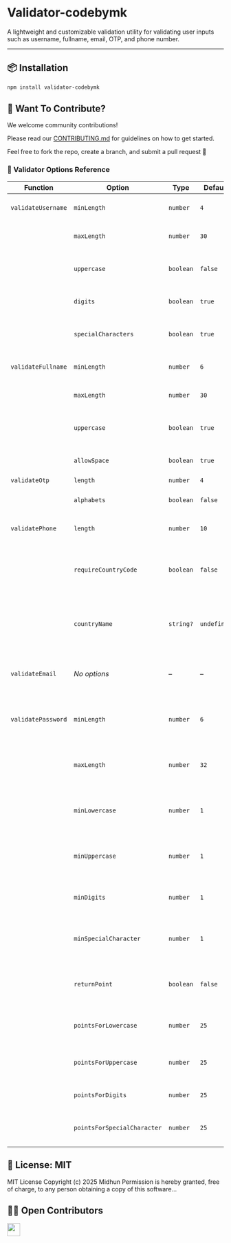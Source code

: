 # Validator-codebymk

A lightweight and customizable validation utility for validating user inputs such as username, fullname, email, OTP, and phone number.

---

## 📦 Installation
```bash
npm install validator-codebymk
```

## 🤝 Want To Contribute?

We welcome community contributions!

Please read our [CONTRIBUTING.md](https://github.com/midhunkalarikkal/validator-codebymk/blob/main/CONTRIBUTING.md) for guidelines on how to get started.

Feel free to fork the repo, create a branch, and submit a pull request 🚀


### 🧪 Validator Options Reference

| **Function**         | **Option**                 | **Type**  | **Default** | **Description**                                              |
| -------------------- | ------------------------   | --------- | ----------- | ------------------------------------------------------------ |
| `validateUsername`   | `minLength`                | `number`  | `4`         | Minimum allowed characters                                   |
|                      | `maxLength`                | `number`  | `30`        | Maximum allowed characters                                   |
|                      | `uppercase`                | `boolean` | `false`     | Whether uppercase letters are allowed                        |
|                      | `digits`                   | `boolean` | `true`      | Whether digits are allowed                                   |
|                      | `specialCharacters`        | `boolean` | `true`      | Allow special characters `.`, `_`, and `-`                   |
| `validateFullname`   | `minLength`                | `number`  | `6`         | Minimum character length                                     |
|                      | `maxLength`                | `number`  | `30`        | Maximum character length                                     |
|                      | `uppercase`                | `boolean` | `true`      | Whether uppercase letters are allowed                        |
|                      | `allowSpace`               | `boolean` | `true`      | Whether spaces are allowed                                   |
| `validateOtp`        | `length`                   | `number`  | `4`         | OTP length                                                   |
|                      | `alphabets`                | `boolean` | `false`     | Allow alphabets in OTP                                       |
| `validatePhone`      | `length`                   | `number`  | `10`        | Digits in phone number                                       |
|                      | `requireCountryCode`       | `boolean` | `false`     | Require phone number to begin with a country code            |
|                      | `countryName`              | `string?` | `undefined` | Country name for validating the country code (if required)   |
| `validateEmail`      | *No options*               | –         | –           | Validates format using standard regex                        |
| `validatePassword`   | `minLength`                | `number`  | `6`         | Minimum number of characters in the password                 |
|                      | `maxLength`                | `number`  | `32`        | Maximum allowed characters in the password                   |
|                      | `minLowercase`             | `number`  | `1`         | Minimum number of lowercase letters required                 |
|                      | `minUppercase`             | `number`  | `1`         | Minimum number of uppercase letters required                 |
|                      | `minDigits`                | `number`  | `1`         | Minimum number of digits required                            |
|                      | `minSpecialCharacter`      | `number`  | `1`         | Minimum number of special characters required                |
|                      | `returnPoint`              | `boolean` | `false`     | Return score based on password complexity                    |
|                      | `pointsForLowercase`       | `number`  | `25`        | Score weight for lowercase characters                        |
|                      | `pointsForUppercase`       | `number`  | `25`        | Score weight for uppercase characters                        |
|                      | `pointsForDigits`          | `number`  | `25`        | Score weight fordigits                                       |
|                      | `pointsForSpecialCharacter`| `number`  | `25`        | Score weight for special characters                          |


## 📜 License: MIT

MIT License
Copyright (c) 2025 Midhun
Permission is hereby granted, free of charge, to any person obtaining a copy of this software...

## 👨‍💻 Open Contributors

<img src="https://contrib.rocks/image?repo=midhunkalarikkal/validator-codebymk" width="30" />
